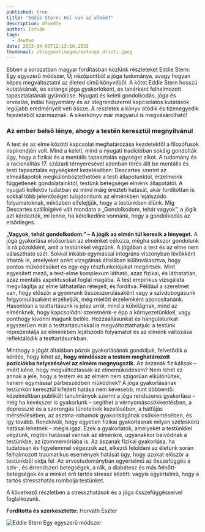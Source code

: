 ```yaml
---
published: true
title: "Eddie Stern: Hol van az elmém?"
description: dfwedfe
author: István
tags:
  - dewdwe
date: 2023-04-05T12:13:16.253Z
thumbnail: /blogpostimages/astanga_dristi.jpeg
---
```

Ebben a sorozatban magyar fordításban közlünk részleteket Eddie Stern: Egy egyszerű módszer, Új nézőpontból a jóga tudománya, avagy hogyan képes megváltoztatni az életed című könyvéből. A kötet Eddie Stern hosszú kutatásának, és astanga jóga gyakorlóként, és tanárként felhalmozott tapasztalatának gyümölcse. Nyugati és keleti gondolkodás, jóga és orvoslás, indiai hagyomány és az idegrendszerrel kapcsolatos kutatások legújabb eredményeit veti össze. A részletek a könyv ötödik és tizenegyedik fejezetéből származnak. A sikerkönyv már magyarul is megvásárolható! 

### Az ember belső lénye, ahogy a testén keresztül megnyilvánul

A test és az elme közötti kapcsolat meghatározása kezdetektől a filozófusok napirendjén volt. Mind a keleti, mind a nyugati tradícióban sokáig gondolták úgy, hogy a fizikai és a mentális tapasztalás egységet alkot. A tudomány és a racionalitás  17. századi térnyerésével azonban törés állt be mentális és testi tapasztalás egységként kezelésében: Descartes szerint az elmeállapotok megkülönböztethetőek a testi állapotunktól, érzelmeink függetlenek gondolatainktól, testünk betegségei elménk állapotától. A nyugati kollektív tudatban ez mind máig érezteti hatását, akár fordítottan is: sokkal több jelentőséget tulajdonítunk az elménkben lejátszódó folyamatoknak, miközben elfelejtjük, hogy a testünkben élünk. Míg Descartes szállóigévé vált mondata a „Gondolkodom, tehát vagyok”, a jógik azt kérdezték, mi lenne, ha kételkedőre vonnánk, hogy a gondolkodás az elsődleges.

**„Vagyok, tehát gondolkodom.” – A jógik az elmén túl keresik a lényeget.** A jóga gyakorlása elsősorban az elménket célozza, mégha sokszor gondolunk is rá pózokként, amit a testünkkel végzünk. A jógában a test és az elme nem választható szét. Sokkal inkább egymással integráns viszonyban lévőkként írhatók le, amelyeket azért vizsgálnak általában különválasztva, hogy pontos működésüket és egy-egy részfunkciójukat megértsék. Mint egyesített mező, a test-elme komplexum látható, azaz fizikai, és láthatatlan, azaz mentális aspektusokat foglal magába. A test empirikus vizsgálata megvilágítja az elme láthatatlan rétegeit, és fordítva. Például a szerelmet van, hogy először a gyomrunk összeszorulásaként vagy a szívdobogásunk felgyorsulásaként érzékeljük, még mielőtt érzelemként azonosítanánk. Hasonlóan a testtartásunk is jelez arról, mind a külvilágnak, mind az elménknek, hogy kapcsolódni szeretnénk-e épp a környezetünkkel, vagy ponthogy kivonni magunk belőle. Hozzáállásunkat és hangulatunkat egyszerűen már a testtartásunkkal is megváltoztathatjuk: a testünk reprezentálja az elménkben lejátszódó folyamatot és az elménk változása reflektálódik a testtartásunkban.

Minthogy a jógát általában pózok gyakorlásának gondoljuk, felvetődik a kérdés, hogy lehet az, **hogy mindössze a testem meghatározott pozíciókba helyezésével az elmém megnyugszik.** Az ászanák fizikálisak – miért kéne, hogy megváltoztassák az elmeműködésem? Nem lehet ez annak a jele, hogy a testem és az elmém nem szigorúan elkülönültek, hanem egymással párbeszédben működnek? A jóga gyakorlásának testünkön keresztül kifejtett hatása nem kevesebb, mint döbbentő: közelmúltban publikált tanulmányok szerint a jóga rendszeres gyakorlása – még ha kevésszer is gyakorlunk – segíthet a vérnyomáscsökkentésben, a depresszió és a szorongás tüneteinek kezelésében, a hátfájás mérséklésében, az asztma-rohamok gyakoriságának csökkentésében, és így tovább. Rendkívüli, hogy egyetlen fizikai gyakorlásnak milyen széleskörű hatásai lehetnek – mégis igaz. Ezek a gyakorlatok, amelyeket a testünkkel végzünk, rögtön hatással vannak az elménkre, ugyanakkor beivódnak a testünkbe, az izommemóriába is. Az ászanák fizikai gyakorlása, ha tudatosan és figyelemmel végezzük azt, elkezdi feloldani az életünk során felhalmozott traumatikus események hatását úgy, hogy azokat először a testünkből oldja fel. Az orvostudományban egyértelmű az összefüggés a szív-, és érrendszeri betegségek, a rák, a diabétesz és más felnőtt-betegségek és a minket érő tartós stressz között: vagyis egyértelmű, hogy a tartós stresszhatás rombolja testünket.

A következő részletben a stresszhatások és a jóga összefüggésseivel foglalkozunk.

**Fordította és szerkesztette:** Horváth Eszter

![Eddie Stern Egy egyszerű módszer](/blogpostimages/eddie_stern.jpg)